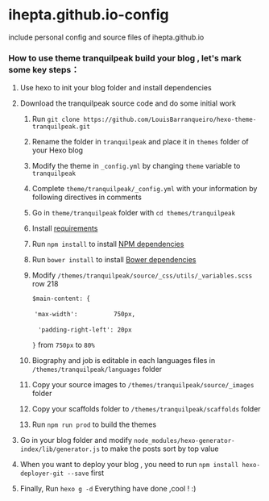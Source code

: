 # ihepta.github.io-config

include personal config and source files of ihepta.github.io

### How to use theme tranquilpeak build your blog , let's mark some key steps：

1. Use hexo to init your blog folder and install dependencies

2. Download the tranquilpeak source code and do some initial work

   1. Run `git clone https://github.com/LouisBarranqueiro/hexo-theme-tranquilpeak.git`

   2. Rename the folder in `tranquilpeak` and place it in `themes` folder of your Hexo blog

   3. Modify the theme in `_config.yml` by changing `theme` variable to `tranquilpeak`

   4. Complete `theme/tranquilpeak/_config.yml` with your information by following directives in comments

   5. Go in `theme/tranquilpeak` folder with `cd themes/tranquilpeak`

   6. Install [requirements](https://github.com/LouisBarranqueiro/hexo-theme-tranquilpeak/blob/master/docs/developer.md#requirements)

   7. Run `npm install` to install [NPM dependencies](https://github.com/LouisBarranqueiro/hexo-theme-tranquilpeak/blob/master/docs/developer.md#npm-dependencies)

   8. Run `bower install` to install [Bower dependencies](https://github.com/LouisBarranqueiro/hexo-theme-tranquilpeak/blob/master/docs/developer.md#bower-dependencies)

   9. Modify `/themes/tranquilpeak/source/_css/utils/_variables.scss`  row 218

      `$main-content: {`

      ​	`'max-width':          750px,`

      ​     ` 'padding-right-left': 20px`

      `}` from `750px` to `80%`

   10. Biography and job is editable in each languages files in `/themes/tranquilpeak/languages` folder

   11. Copy your source images to `/themes/tranquilpeak/source/_images` folder

   12. Copy your scaffolds folder to `/themes/tranquilpeak/scaffolds` folder

   13. Run `npm run prod` to build the themes

3. Go in your blog folder and modify `node_modules/hexo-generator-index/lib/generator.js` to make the posts sort by top value

4. When you want to deploy your blog , you need to run `npm install hexo-deployer-git --save` first

5. Finally, Run `hexo g -d`  Everything have done ,cool !  :)

